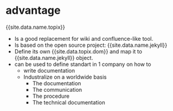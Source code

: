 ---
---

# advantage
{{site.data.name.topix}}
  - Is a good replacement for wiki and confluence-like tool.
  - Is based on the open source project:  {{site.data.name.jekyll}}
  - Define its own {{site.data.topix.dom}} and map it to {{site.data.name.jekyll}} object.
  - can be used to define standart in 1 company on how to 
    - write documentation
    - Industralize on a worldwide basis
      - The documentation
      - The communication
      - The procedure
      - The technical documentation
